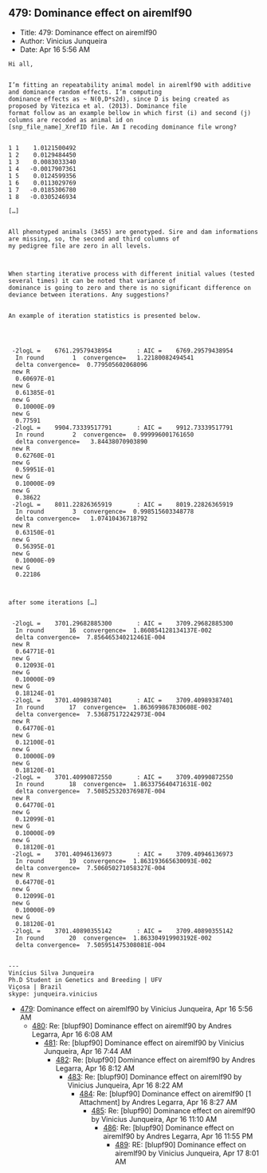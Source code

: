 ## 479: Dominance effect on airemlf90

- Title: 479: Dominance effect on airemlf90
- Author: Vinicius Junqueira
- Date: Apr 16 5:56 AM

```
Hi all,


I’m fitting an repeatability animal model in airemlf90 with additive and dominance random effects. I’m computing
dominance effects as ~ N(0,D*s2d), since D is being created as proposed by Vitezica et al. (2013). Dominance file
format follow as an example bellow in which first (i) and second (j) columns are recoded as animal id on
[snp_file_name]_XrefID file. Am I recoding dominance file wrong?


1 1    1.0121500492
1 2    0.0129484450
1 3    0.0083033340
1 4   -0.0017907361
1 5    0.0124599356
1 6    0.0113029769
1 7   -0.0185306780
1 8   -0.0305246934

[…]


All phenotyped animals (3455) are genotyped. Sire and dam informations are missing, so, the second and third columns of
my pedigree file are zero in all levels.



When starting iterative process with different initial values (tested several times) it can be noted that variance of
dominance is going to zero and there is no significant difference on deviance between iterations. Any suggestions?


An example of iteration statistics is presented below.




 -2logL =    6761.29579438954	    : AIC =    6769.29579438954     
  In round	      1  convergence=	1.22180082494541     
  delta convergence=  0.779505602068096     
 new R
  0.60697E-01
 new G
  0.61385E-01
 new G
  0.10000E-09
 new G
  0.77591    
 -2logL =    9904.73339517791	    : AIC =    9912.73339517791     
  In round	      2  convergence=  0.999996001761650     
  delta convergence=   3.84438070903890     
 new R
  0.62760E-01
 new G
  0.59951E-01
 new G
  0.10000E-09
 new G
  0.38622    
 -2logL =    8011.22826365919	    : AIC =    8019.22826365919     
  In round	      3  convergence=  0.998515603348778     
  delta convergence=   1.07410436718792     
 new R
  0.63150E-01
 new G
  0.56395E-01
 new G
  0.10000E-09
 new G
  0.22186    



after some iterations […] 


 -2logL =    3701.29682885300	    : AIC =    3709.29682885300     
  In round	     16  convergence=  1.860854128134137E-002
  delta convergence=  7.856465340212461E-004
 new R
  0.64771E-01
 new G
  0.12093E-01
 new G
  0.10000E-09
 new G
  0.18124E-01
 -2logL =    3701.40989387401	    : AIC =    3709.40989387401     
  In round	     17  convergence=  1.863699867830608E-002
  delta convergence=  7.536875172242973E-004
 new R
  0.64770E-01
 new G
  0.12100E-01
 new G
  0.10000E-09
 new G
  0.18120E-01
 -2logL =    3701.40990872550	    : AIC =    3709.40990872550     
  In round	     18  convergence=  1.863375640471631E-002
  delta convergence=  7.508525320376987E-004
 new R
  0.64770E-01
 new G
  0.12099E-01
 new G
  0.10000E-09
 new G
  0.18120E-01
 -2logL =    3701.40946136973	    : AIC =    3709.40946136973     
  In round	     19  convergence=  1.863193665630093E-002
  delta convergence=  7.506050271058327E-004
 new R
  0.64770E-01
 new G
  0.12099E-01
 new G
  0.10000E-09
 new G
  0.18120E-01
 -2logL =    3701.40890355142	    : AIC =    3709.40890355142     
  In round	     20  convergence=  1.863304919903192E-002
  delta convergence=  7.505951475308081E-004


---
Vinícius Silva Junqueira
Ph.D Student in Genetics and Breeding | UFV
Viçosa | Brazil
skype: junqueira.vinicius
```

- [479](0479.md): Dominance effect on airemlf90 by Vinicius Junqueira, Apr 16 5:56 AM
    - [480](0480.md): Re: [blupf90] Dominance effect on airemlf90 by Andres Legarra, Apr 16 6:08 AM
        - [481](0481.md): Re: [blupf90] Dominance effect on airemlf90 by Vinicius Junqueira, Apr 16 7:44 AM
            - [482](0482.md): Re: [blupf90] Dominance effect on airemlf90 by Andres Legarra, Apr 16 8:12 AM
                - [483](0483.md): Re: [blupf90] Dominance effect on airemlf90 by Vinicius Junqueira, Apr 16 8:22 AM
                    - [484](0484.md): Re: [blupf90] Dominance effect on airemlf90 [1 Attachment] by Andres Legarra, Apr 16 8:27 AM
                        - [485](0485.md): Re: [blupf90] Dominance effect on airemlf90 by Vinicius Junqueira, Apr 16 11:10 AM
                            - [486](0486.md): Re: [blupf90] Dominance effect on airemlf90 by Andres Legarra, Apr 16 11:55 PM
                                - [489](0489.md): RE: [blupf90] Dominance effect on airemlf90 by Vinicius Junqueira, Apr 17 8:01 AM
